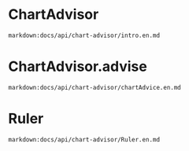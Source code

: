 # ChartAdvisor

`markdown:docs/api/chart-advisor/intro.en.md`

# ChartAdvisor.advise

`markdown:docs/api/chart-advisor/chartAdvice.en.md`

# Ruler

`markdown:docs/api/chart-advisor/Ruler.en.md`
